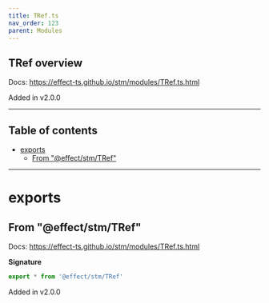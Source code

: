 ```yaml
---
title: TRef.ts
nav_order: 123
parent: Modules
---
```


## TRef overview

Docs: https://effect-ts.github.io/stm/modules/TRef.ts.html

Added in v2.0.0

---

<h2 class="text-delta">Table of contents</h2>

- [exports](#exports)
  - [From "@effect/stm/TRef"](#from-effectstmtref)

---

# exports

## From "@effect/stm/TRef"

Docs: https://effect-ts.github.io/stm/modules/TRef.ts.html

**Signature**

```ts
export * from '@effect/stm/TRef'
```

Added in v2.0.0
